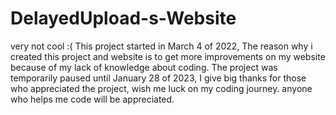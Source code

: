 # DelayedUpload-s-Website
very not cool :(
This project started in March 4 of 2022, The reason why i created this project and website is to get more improvements on my website because of my lack of knowledge about coding. The project was temporarily paused until January 28 of 2023, I give big thanks for those who appreciated the project, wish me luck on my coding journey.
anyone who helps me code will be appreciated.
